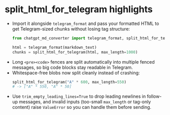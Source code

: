 # split_html_for_telegram highlights

- Import it alongside `telegram_format` and pass your formatted HTML to get Telegram-sized chunks without losing tag structure:
  ```python
  from chatgpt_md_converter import telegram_format, split_html_for_telegram

  html = telegram_format(markdown_text)
  chunks = split_html_for_telegram(html, max_length=1000)
  ```
- Long `<pre><code>` fences are split automatically into multiple fenced messages, so big code blocks stay readable in Telegram.
- Whitespace-free blobs now split cleanly instead of crashing:
  ```python
  split_html_for_telegram("A" * 600, max_length=550)
  # -> ["A" * 550, "A" * 50]
  ```
- Use `trim_empty_leading_lines=True` to drop leading newlines in follow-up messages, and invalid inputs (too-small `max_length` or tag-only content) raise `ValueError` so you can handle them before sending.
